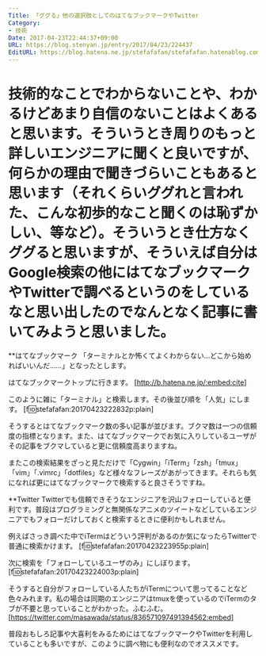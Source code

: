 ```yaml
---
Title: 「ググる」他の選択肢としてのはてなブックマークやTwitter
Category:
- 技術
Date: 2017-04-23T22:44:37+09:00
URL: https://blog.stenyan.jp/entry/2017/04/23/224437
EditURL: https://blog.hatena.ne.jp/stefafafan/stefafafan.hatenablog.com/atom/entry/10328749687239196506
---
```


技術的なことでわからないことや、わかるけどあまり自信のないことはよくあると思います。そういうとき周りのもっと詳しいエンジニアに聞くと良いですが、何らかの理由で聞きづらいこともあると思います（それくらいググれと言われた、こんな初歩的なこと聞くのは恥ずかしい、等など）。そういうとき仕方なくググると思いますが、そういえば自分はGoogle検索の他にはてなブックマークやTwitterで調べるというのをしているなと思い出したのでなんとなく記事に書いてみようと思いました。
====
**はてなブックマーク
「ターミナルとか怖くてよくわからない…どこから始めればいいんだ……」となったとします。

はてなブックマークトップに行きます。
[http://b.hatena.ne.jp/:embed:cite]

このように雑に「ターミナル」と検索します。その後並び順を「人気」にします。
[f:id:stefafafan:20170423222832p:plain]


そうするとはてなブックマーク数の多い記事が並びます。ブクマ数は一つの信頼度の指標となります。また、はてなブックマークでお気に入りしているユーザがその記事をブクマしていると更に信頼度高まりますね。

またこの検索結果をざっと見ただけで「Cygwin」「iTerm」「zsh」「tmux」「vim」「.vimrc」「dotfiles」など様々なフレーズがあがってきます。それらも気になれば更にはてなブックマークで検索すると良さそうですね。

**Twitter
Twitterでも信頼できそうなエンジニアを沢山フォローしていると便利です。普段はプログラミングと無関係なアニメのツイートなどしているエンジニアでもフォローだけしておくと検索するときに便利かもしれません。

例えばさっき調べた中でiTermはどういう評判があるのか気になったらTwitterで普通に検索かけます。
[f:id:stefafafan:20170423223955p:plain]

次に検索を「フォローしているユーザのみ」にしぼります。
[f:id:stefafafan:20170423224003p:plain]

そうすると自分がフォローしている人たちがiTermについて思ってることなど色々みれます。私の場合は同期のエンジニアはtmuxを使っているのでiTermのタブが不要と思っていることがわかった。ふむふむ。
[https://twitter.com/masawada/status/836571097491394562:embed]

普段おもしろ記事や大喜利をみるためにはてなブックマークやTwitterを利用していることも多いですが、このように調べ物にも便利なのでオススメです。
